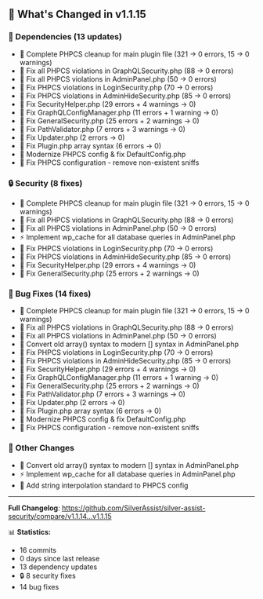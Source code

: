 ## 🚀 What's Changed in v1.1.15

### 🔧 Dependencies (13 updates)
- 🔧 Complete PHPCS cleanup for main plugin file (321 → 0 errors, 15 → 0 warnings)
- 🔧 Fix all PHPCS violations in GraphQLSecurity.php (88 → 0 errors)
- 🔧 Fix all PHPCS violations in AdminPanel.php (50 → 0 errors)
- 🔧 Fix PHPCS violations in LoginSecurity.php (70 → 0 errors)
- 🔧 Fix PHPCS violations in AdminHideSecurity.php (85 → 0 errors)
- 🔧 Fix SecurityHelper.php (29 errors + 4 warnings → 0)
- 🔧 Fix GraphQLConfigManager.php (11 errors + 1 warning → 0)
- 🔧 Fix GeneralSecurity.php (25 errors + 2 warnings → 0)
- 🔧 Fix PathValidator.php (7 errors + 3 warnings → 0)
- 🔧 Fix Updater.php (2 errors → 0)
- 🔧 Fix Plugin.php array syntax (6 errors → 0)
- 🔧 Modernize PHPCS config & fix DefaultConfig.php
- 🔧 Fix PHPCS configuration - remove non-existent sniffs

### 🔒 Security (8 fixes)
- 🔧 Complete PHPCS cleanup for main plugin file (321 → 0 errors, 15 → 0 warnings)
- 🔧 Fix all PHPCS violations in GraphQLSecurity.php (88 → 0 errors)
- 🔧 Fix all PHPCS violations in AdminPanel.php (50 → 0 errors)
- ⚡ Implement wp_cache for all database queries in AdminPanel.php
- 🔧 Fix PHPCS violations in LoginSecurity.php (70 → 0 errors)
- 🔧 Fix PHPCS violations in AdminHideSecurity.php (85 → 0 errors)
- 🔧 Fix SecurityHelper.php (29 errors + 4 warnings → 0)
- 🔧 Fix GeneralSecurity.php (25 errors + 2 warnings → 0)

### 🐛 Bug Fixes (14 fixes)
- 🔧 Complete PHPCS cleanup for main plugin file (321 → 0 errors, 15 → 0 warnings)
- 🔧 Fix all PHPCS violations in GraphQLSecurity.php (88 → 0 errors)
- 🔧 Fix all PHPCS violations in AdminPanel.php (50 → 0 errors)
- 🎨 Convert old array() syntax to modern [] syntax in AdminPanel.php
- 🔧 Fix PHPCS violations in LoginSecurity.php (70 → 0 errors)
- 🔧 Fix PHPCS violations in AdminHideSecurity.php (85 → 0 errors)
- 🔧 Fix SecurityHelper.php (29 errors + 4 warnings → 0)
- 🔧 Fix GraphQLConfigManager.php (11 errors + 1 warning → 0)
- 🔧 Fix GeneralSecurity.php (25 errors + 2 warnings → 0)
- 🔧 Fix PathValidator.php (7 errors + 3 warnings → 0)
- 🔧 Fix Updater.php (2 errors → 0)
- 🔧 Fix Plugin.php array syntax (6 errors → 0)
- 🔧 Modernize PHPCS config & fix DefaultConfig.php
- 🔧 Fix PHPCS configuration - remove non-existent sniffs

### 📝 Other Changes
- 🎨 Convert old array() syntax to modern [] syntax in AdminPanel.php
- ⚡ Implement wp_cache for all database queries in AdminPanel.php
- 📝 Add string interpolation standard to PHPCS config

---

**Full Changelog**: https://github.com/SilverAssist/silver-assist-security/compare/v1.1.14...v1.1.15

📊 **Statistics:**
- 16 commits
- 0 days since last release
- 13 dependency updates
- 🔒 8 security fixes
- 14 bug fixes
